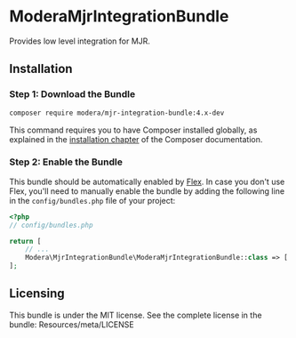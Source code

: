 # ModeraMjrIntegrationBundle

Provides low level integration for MJR.

## Installation

### Step 1: Download the Bundle

``` bash
composer require modera/mjr-integration-bundle:4.x-dev
```

This command requires you to have Composer installed globally, as explained
in the [installation chapter](https://getcomposer.org/doc/00-intro.md) of the Composer documentation.

### Step 2: Enable the Bundle

This bundle should be automatically enabled by [Flex](https://symfony.com/doc/current/setup/flex.html).
In case you don't use Flex, you'll need to manually enable the bundle by
adding the following line in the `config/bundles.php` file of your project:

``` php
<?php
// config/bundles.php

return [
    // ...
    Modera\MjrIntegrationBundle\ModeraMjrIntegrationBundle::class => ['all' => true],
];
```

## Licensing

This bundle is under the MIT license. See the complete license in the bundle:
Resources/meta/LICENSE
